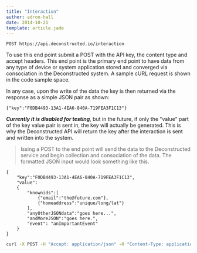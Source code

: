 ```yaml
---
title: "Interaction"
author: adron-hall
date: 2014-10-21
template: article.jade
---
```


`POST https://api.deconstructed.io/interaction`
	
To use this end point submit a POST with the API key, the content type and accept headers. This end point is the primary end point to have data from any type of device or system application stored and converged via consociation in the Deconstructed system. A sample cURL request is shown in the code sample space.

In any case, upon the write of the data the key is then returned via the response as a simple JSON pair as shown:

`{"key":"F0DB4493-13A1-4EA6-840A-719FEA3F1C13"}`

***Currently it is disabled for testing***, but in the future, if only the "value" part of the key value pair is sent in, the key will actually be generated. This is why the Deconstructed API will return the key after the interaction is sent and written into the system.

> Issing a POST to the end point will send the data to the Deconstructed service and begin collection and consociation of the data. The formatted JSON input would look something like this.

	{
	    "key":"F0DB4493-13A1-4EA6-840A-719FEA3F1C13",
	    "value":
	    {
	        "knownids":[
	            {"email":"the@future.com"},
	            {"homeaddress":"unique/long/lat"}
	        ],
	        "anyOtherJSONdata":"goes here...",
	        "andMoreJSON":"goes here.",
	        "event": "anImportantEvent"
	    }
	}

```bash
curl -X POST -H "Accept: application/json" -H "Content-Type: application/json" -H "apikey: f996f23b-fake-47ef-a4e8-a110f99c6791" -d '{"key":"F0DB4493-13A1-4EA6-840A-719FEA3F1C13","value":{"knownids":[{"email":"the@future.com"},{"homeaddress":"unique/long/lat"}],"anyOtherJSONdata":"goes here...","andMoreJSON":"goes here.","event": "anImportantEvent"}}' https://api.deconstructed.io/interaction
```
